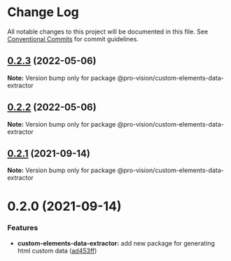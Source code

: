 # Change Log

All notable changes to this project will be documented in this file.
See [Conventional Commits](https://conventionalcommits.org) for commit guidelines.

## [0.2.3](https://github.com/pro-vision/fe-tools/compare/@pro-vision/custom-elements-data-extractor@0.2.2...@pro-vision/custom-elements-data-extractor@0.2.3) (2022-05-06)

**Note:** Version bump only for package @pro-vision/custom-elements-data-extractor





## [0.2.2](https://github.com/pro-vision/fe-tools/compare/@pro-vision/custom-elements-data-extractor@0.2.1...@pro-vision/custom-elements-data-extractor@0.2.2) (2022-05-06)

**Note:** Version bump only for package @pro-vision/custom-elements-data-extractor





## [0.2.1](https://github.com/pro-vision/fe-tools/compare/@pro-vision/custom-elements-data-extractor@0.2.0...@pro-vision/custom-elements-data-extractor@0.2.1) (2021-09-14)

**Note:** Version bump only for package @pro-vision/custom-elements-data-extractor





# 0.2.0 (2021-09-14)


### Features

* **custom-elements-data-extractor:** add new package for generating html custom data ([ad453ff](https://github.com/pro-vision/fe-tools/commit/ad453ffa4d6ff6bce99b58413a744c8e746ab528))
